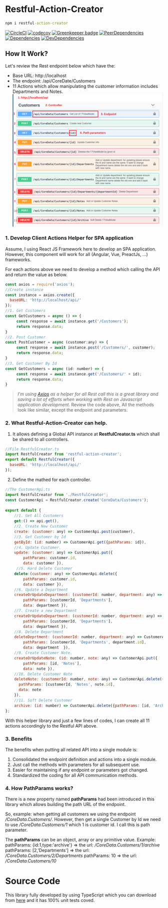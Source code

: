 # Restful-Action-Creator
```cmd
npm i restful-action-creator
```
[![CircleCI](https://circleci.com/gh/baoduy/Restful-Action-Creator.svg?style=svg)](https://circleci.com/gh/baoduy/Restful-Action-Creator)
[![codecov](https://codecov.io/gh/baoduy/Restful-Action-Creator/branch/develop/graph/badge.svg)](https://codecov.io/gh/baoduy/Restful-Action-Creator)
[![Greenkeeper badge](https://badges.greenkeeper.io/baoduy/Restful-Action-Creator.svg)](https://greenkeeper.io/)
[![PeerDependencies](https://img.shields.io/david/peer/baoduy/Restful-Action-Creator.svg)](https://david-dm.org/baoduy/Restful-Action-Creator?type=peer)
[![Dependencies](https://img.shields.io/david/baoduy/Restful-Action-Creator.svg)](https://david-dm.org/baoduy/Restful-Action-Creator)
[![DevDependencies](https://img.shields.io/david/dev/baoduy/Restful-Action-Creator.svg)](https://david-dm.org/baoduy/Restful-Action-Creator?type=develop)

## How It Work?
Let's review the Rest endpoint below which have the:
- Base URL: http://localhost
- The endpoint: /api/CoreDate/Customers
- 11 Actions which allow manipulating the customer information includes Departments and Notes.
![RestApi](https://raw.githubusercontent.com/baoduy/restful-action-creator/develop/docs/SampleResApi.PNG)

### 1. Develop Client Actions Helper for SPA application
Assume, I using React JS Framework here to develop an SPA application. However, this component will work for all (Angular, Vue, PreactJs, ...) frameworks.

For each actions above we need to develop a method which calling the API and return the value as below. 
```javascript
const axios = require('axios');
//Create instance
const instance = axios.create({
  baseURL: 'http://localhost/api/'
});
//1. Get Customers
const GetCustomers = async () => {
     const response = await instance.get('/Customers');
     return response.data;
}
//2. Post Customer
const PostCustomer = async (customer:any) => {
     const response = await instance.post('/Customers/', customer);
     return response.data;
}
//3. Get Customer By Id
const GetCustomers = async (id: number) => {
     const response = await instance.get('/Customers/' + id);
     return response.data;
}
```
>*I'm using [Axios](https://github.com/axios/axios) as a helper for all Rest call this is a great library and saving a lot of efforts when working with Rest on Javascript application development.*
Review the code above, All the methods look like similar, except the endpoint and parameters.

### 2. What Restful-Action-Creator can help.
1. It allows defining a Global API instance at **RestfulCreator.ts** which shall be shared to all controllers.
```javascript
//File RestfulCreator.ts
import RestfulCreator from 'restful-action-creator';
export default RestfulCreator({
  baseURL: 'http://localhost/api/'
});
```
2. Define the mathed for each controller.
```javascript
//The CustomerApi.ts
import RestfulCreator from './RestfulCreator';
const CustomerApi = RestfulCreator.create('CoreData/Customers');

export default {
    //1. Get All Customers
    get:() => api.get(),
    //2. Create New Customer
    create: (customer: any) => CustomerApi.post(customer),
    //3. Get Customer by Id
    getById: (id: number) => CustomerApi.get({pathParams: id}),
    //4. Update Customer.
    update: (customer: any) => CustomerApi.put({ 
        pathParams: customer.id, 
        data: customer }),
     //5. Hard Delete Customer
    delete:(customer: any) => CustomerApi.delete({
        pathParams: customer.id, 
        data: customer }),
    //6. Update a Department
    createOrUpdateDepartment: (customerId: number, department: any) => CustomerApi.post({ 
        pathParams: [customerId, 'Departments'], 
        data: department }),
    //7. Create a new Department
    createOrUpdateDepartment: (customerId: number, department: any) => CustomerApi.put({ 
        pathParams: [customerId, 'Departments'], 
        data: department }),
    //8. Delete Department
    deleteDeprtment: (customerId: number, department: any) => CustomerApi.delete({
        pathParams: [customerId, 'Departments', department.id],
        data: department  }),
    //9. Create Customer Note.
    createOrUpdateNote: (id: number, note: any) => CustomerApi.put({ 
        pathParams: [id, 'Notes'], 
        data: note }),
    //10. Delete Customer Note
    deleteNote: (customerId: number, note: any) => CustomerApi.delete({
      pathParams: [customerId, 'Notes', note.id],
      data: note
    }),
    //11. Soft Delete Customer
    archive: (id: number) => CustomerApi.delete({pathParams: [id, 'Archive']})
};
```
With this helper library and just a few lines of codes, I can create all 11 actions accordingly to the Restful API above.

### 3. Benefits
The benefits when putting all related API into a single module is:
1. Consolidated the endpoint definition and actions into a single module.
2. Just call the methods with parameters for all subsequent use.
3. Easier for maintaining if any endpoint or parameters got changed.
4. Standardized the coding for all API communication methods.

### 4. How PathParams works?
There is a new property named **pathParams** had been introduced in this library which allows building the path URL of the endpoint.

So, example: 
when getting all customers we using the endpoint */CoreData.Customers/*. However, then get a single Customer by Id we need to use */CoreData.Customers/1* which 1 is customer id. I call this is path parameter.

The **pathParams** can be an object, array or any primitive value.
Example:
pathParams: {id:1,type:'archive'} => the url: */CoreData.Customers/1/archive*
pathParams: [2,'Departments'] => the url: */CoreData.Customers/2/Departments*
pathParams: 10 => the url: */CoreData.Customers/10*

# Source Code
This library fully developed by using TypeScript which you can download from [here](https://github.com/baoduy/restful-action-creator) and it has 100% unit tests coved.
